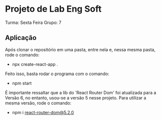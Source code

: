 # Projeto de Lab Eng Soft

Turma: Sexta Feira
Grupo: 7

## Aplicação

Após clonar o repositório em uma pasta, entre nela e, nessa mesma pasta, rode o comando:

  - npx create-react-app .

Feito isso, basta rodar o programa com o comando:

  - npm start

É importante ressaltar que a lib do 'React Router Dom' foi atualizada para a Versão 6, no entanto, usou-se a versão 5 nesse projeto. Para utilizar a mesma versão, rode o comando:

  - npm i react-router-dom@5.2.0